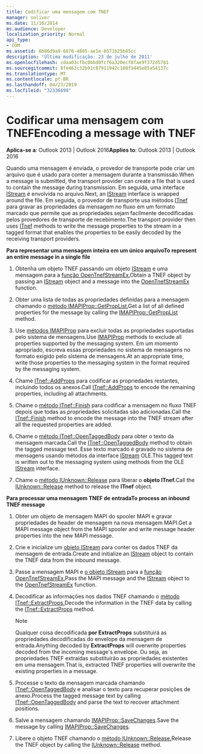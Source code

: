 ```yaml
---
title: Codificar uma mensagem com TNEF
manager: soliver
ms.date: 11/16/2014
ms.audience: Developer
localization_priority: Normal
api_type:
- COM
ms.assetid: 6b86d9a9-6876-4885-ae1e-8571b25b85cc
description: 'Última modificação: 23 de julho de 2011'
ms.openlocfilehash: cdaa03cfbc0bbd0fcf6a320ecf8fae9f372d5781
ms.sourcegitcommit: 8fe462c32b91c87911942c188f3445e85a54137c
ms.translationtype: MT
ms.contentlocale: pt-BR
ms.lasthandoff: 04/23/2019
ms.locfileid: "32336698"
---
```

# <a name="encoding-a-message-with-tnef"></a><span data-ttu-id="a69af-103">Codificar uma mensagem com TNEF</span><span class="sxs-lookup"><span data-stu-id="a69af-103">Encoding a message with TNEF</span></span>

<span data-ttu-id="a69af-104">**Aplica-se a**: Outlook 2013 | Outlook 2016</span><span class="sxs-lookup"><span data-stu-id="a69af-104">**Applies to**: Outlook 2013 | Outlook 2016</span></span> 
  
<span data-ttu-id="a69af-105">Quando uma mensagem é enviada, o provedor de transporte pode criar um arquivo que é usado para conter a mensagem durante a transmissão.</span><span class="sxs-lookup"><span data-stu-id="a69af-105">When a message is submitted, the transport provider can create a file that is used to contain the message during transmission.</span></span> <span data-ttu-id="a69af-106">Em seguida, uma interface [IStream](https://msdn.microsoft.com/library/aa380034%28VS.85%29.aspx) é envolvida no arquivo.</span><span class="sxs-lookup"><span data-stu-id="a69af-106">Next, an [IStream](https://msdn.microsoft.com/library/aa380034%28VS.85%29.aspx) interface is wrapped around the file.</span></span> <span data-ttu-id="a69af-107">Em seguida, o provedor de transporte usa métodos [ITnef](itnefiunknown.md) para gravar as propriedades da mensagem no fluxo em um formato marcado que permite que as propriedades sejam facilmente decodificadas pelos provedores de transporte de recebimento.</span><span class="sxs-lookup"><span data-stu-id="a69af-107">The transport provider then uses [ITnef](itnefiunknown.md) methods to write the message properties to the stream in a tagged format that enables the properties to be easily decoded by the receiving transport providers.</span></span> 
  
<span data-ttu-id="a69af-108">**Para representar uma mensagem inteira em um único arquivo**</span><span class="sxs-lookup"><span data-stu-id="a69af-108">**To represent an entire message in a single file**</span></span>
  
1. <span data-ttu-id="a69af-109">Obtenha um objeto TNEF passando um objeto [IStream](https://msdn.microsoft.com/library/aa380034%28VS.85%29.aspx) e uma mensagem para a [função OpenTnefStreamEx.](opentnefstreamex.md)</span><span class="sxs-lookup"><span data-stu-id="a69af-109">Obtain a TNEF object by passing an [IStream](https://msdn.microsoft.com/library/aa380034%28VS.85%29.aspx) object and a message into the [OpenTnefStreamEx](opentnefstreamex.md) function.</span></span> 
    
2. <span data-ttu-id="a69af-110">Obter uma lista de todas as propriedades definidas para a mensagem chamando o [método IMAPIProp::GetPropList.](imapiprop-getproplist.md)</span><span class="sxs-lookup"><span data-stu-id="a69af-110">Get a list of all defined properties for the message by calling the [IMAPIProp::GetPropList](imapiprop-getproplist.md) method.</span></span> 
    
3. <span data-ttu-id="a69af-111">Use [métodos IMAPIProp](imapipropiunknown.md) para excluir todas as propriedades suportadas pelo sistema de mensagens.</span><span class="sxs-lookup"><span data-stu-id="a69af-111">Use [IMAPIProp](imapipropiunknown.md) methods to exclude all properties supported by the messaging system.</span></span> <span data-ttu-id="a69af-112">Em um momento apropriado, escreva essas propriedades no sistema de mensagens no formato exigido pelo sistema de mensagens.</span><span class="sxs-lookup"><span data-stu-id="a69af-112">At an appropriate time, write those properties to the messaging system in the format required by the messaging system.</span></span> 
    
4. <span data-ttu-id="a69af-113">Chame [ITnef::AddProps](itnef-addprops.md) para codificar as propriedades restantes, incluindo todos os anexos.</span><span class="sxs-lookup"><span data-stu-id="a69af-113">Call [ITnef::AddProps](itnef-addprops.md) to encode the remaining properties, including all attachments.</span></span> 
    
5. <span data-ttu-id="a69af-114">Chame o [método ITnef::Finish](itnef-finish.md) para codificar a mensagem no fluxo TNEF depois que todas as propriedades solicitadas são adicionadas.</span><span class="sxs-lookup"><span data-stu-id="a69af-114">Call the [ITnef::Finish](itnef-finish.md) method to encode the message into the TNEF stream after all the requested properties are added.</span></span> 
    
6. <span data-ttu-id="a69af-115">Chame o [método ITnef::OpenTaggedBody](itnef-opentaggedbody.md) para obter o texto da mensagem marcada.</span><span class="sxs-lookup"><span data-stu-id="a69af-115">Call the [ITnef::OpenTaggedBody](itnef-opentaggedbody.md) method to obtain the tagged message text.</span></span> <span data-ttu-id="a69af-116">Esse texto marcado é gravado no sistema de mensagens usando métodos da interface [IStream](https://msdn.microsoft.com/library/aa380034%28VS.85%29.aspx) OLE.</span><span class="sxs-lookup"><span data-stu-id="a69af-116">This tagged text is written out to the messaging system using methods from the OLE [IStream](https://msdn.microsoft.com/library/aa380034%28VS.85%29.aspx) interface.</span></span> 
    
7. <span data-ttu-id="a69af-117">Chame o [método IUnknown::Release](https://msdn.microsoft.com/library/ms682317%28VS.85%29.aspx) para liberar o **objeto ITnef.**</span><span class="sxs-lookup"><span data-stu-id="a69af-117">Call the [IUnknown::Release](https://msdn.microsoft.com/library/ms682317%28VS.85%29.aspx) method to release the **ITnef** object.</span></span> 
    
<span data-ttu-id="a69af-118">**Para processar uma mensagem TNEF de entrada**</span><span class="sxs-lookup"><span data-stu-id="a69af-118">**To process an inbound TNEF message**</span></span>
  
1. <span data-ttu-id="a69af-119">Obter um objeto de mensagem MAPI do spooler MAPI e gravar propriedades de header de mensagem na nova mensagem MAPI.</span><span class="sxs-lookup"><span data-stu-id="a69af-119">Get a MAPI message object from the MAPI spooler and write message header properties into the new MAPI message.</span></span>
    
2. <span data-ttu-id="a69af-120">Crie e inicialize um [objeto IStream](https://msdn.microsoft.com/library/aa380034%28VS.85%29.aspx) para conter os dados TNEF da mensagem de entrada.</span><span class="sxs-lookup"><span data-stu-id="a69af-120">Create and initialize an [IStream](https://msdn.microsoft.com/library/aa380034%28VS.85%29.aspx) object to contain the TNEF data from the inbound message.</span></span> 
    
3. <span data-ttu-id="a69af-121">Passe a mensagem MAPI e [o objeto IStream](https://msdn.microsoft.com/library/aa380034%28VS.85%29.aspx) para a [função OpenTnefStreamEx.](opentnefstreamex.md)</span><span class="sxs-lookup"><span data-stu-id="a69af-121">Pass the MAPI message and the [IStream](https://msdn.microsoft.com/library/aa380034%28VS.85%29.aspx) object to the [OpenTnefStreamEx](opentnefstreamex.md) function.</span></span> 
    
4. <span data-ttu-id="a69af-122">Decodificar as informações nos dados TNEF chamando o [método ITnef::ExtractProps.](itnef-extractprops.md)</span><span class="sxs-lookup"><span data-stu-id="a69af-122">Decode the information in the TNEF data by calling the [ITnef::ExtractProps](itnef-extractprops.md) method.</span></span> 
    
   > [!NOTE]
   > <span data-ttu-id="a69af-123">Qualquer coisa decodificada **por ExtractProps** substituirá as propriedades decodificadas do envelope da mensagem de entrada.</span><span class="sxs-lookup"><span data-stu-id="a69af-123">Anything decoded by **ExtractProps** will overwrite properties decoded from the incoming message's envelope.</span></span> <span data-ttu-id="a69af-124">Ou seja, as propriedades TNEF extraídas substituirão as propriedades existentes em uma mensagem.</span><span class="sxs-lookup"><span data-stu-id="a69af-124">That is, extracted TNEF properties will overwrite the existing properties in a message.</span></span> 
  
5. <span data-ttu-id="a69af-125">Processe o texto da mensagem marcada chamando [ITnef::OpenTaggedBody](itnef-opentaggedbody.md) e analisar o texto para recuperar posições de anexo.</span><span class="sxs-lookup"><span data-stu-id="a69af-125">Process the tagged message text by calling [ITnef::OpenTaggedBody](itnef-opentaggedbody.md) and parse the text to recover attachment positions.</span></span> 
    
6. <span data-ttu-id="a69af-126">Salve a mensagem chamando [IMAPIProp::SaveChanges](imapiprop-savechanges.md).</span><span class="sxs-lookup"><span data-stu-id="a69af-126">Save the message by calling [IMAPIProp::SaveChanges](imapiprop-savechanges.md).</span></span>
    
7. <span data-ttu-id="a69af-127">Libere o objeto TNEF chamando o [método IUnknown::Release.](https://msdn.microsoft.com/library/ms682317%28VS.85%29.aspx)</span><span class="sxs-lookup"><span data-stu-id="a69af-127">Release the TNEF object by calling the [IUnknown::Release](https://msdn.microsoft.com/library/ms682317%28VS.85%29.aspx) method.</span></span> 
    

